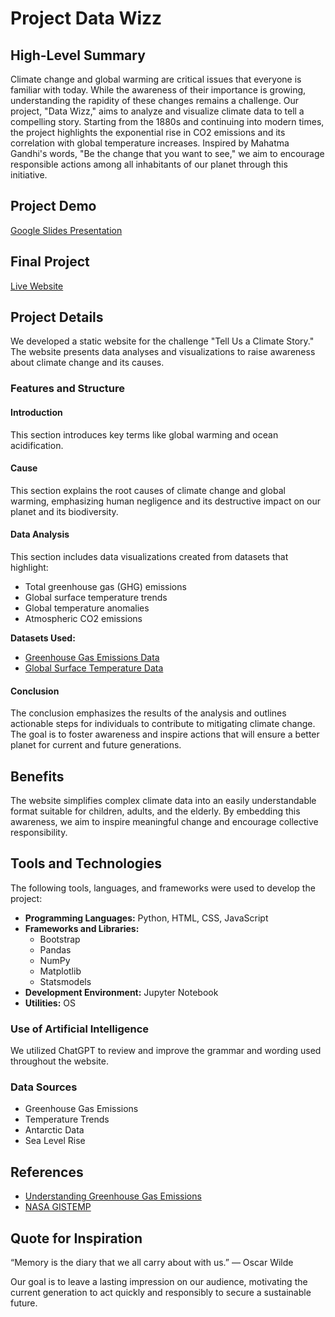 # Project Data Wizz

## High-Level Summary
Climate change and global warming are critical issues that everyone is familiar with today. While the awareness of their importance is growing, understanding the rapidity of these changes remains a challenge. Our project, "Data Wizz," aims to analyze and visualize climate data to tell a compelling story. Starting from the 1880s and continuing into modern times, the project highlights the exponential rise in CO2 emissions and its correlation with global temperature increases. Inspired by Mahatma Gandhi's words, "Be the change that you want to see," we aim to encourage responsible actions among all inhabitants of our planet through this initiative.

## Project Demo
[Google Slides Presentation](https://docs.google.com/presentation/d/1CB6ZxlAAayL8z8iIkBFpNwVshQqfkHW52uqNdqB2gqc/edit?usp=sharing)

## Final Project
[Live Website](https://aswanth2000.github.io/)

## Project Details
We developed a static website for the challenge "Tell Us a Climate Story." The website presents data analyses and visualizations to raise awareness about climate change and its causes.

### Features and Structure

#### **Introduction**
This section introduces key terms like global warming and ocean acidification.

#### **Cause**
This section explains the root causes of climate change and global warming, emphasizing human negligence and its destructive impact on our planet and its biodiversity.

#### **Data Analysis**
This section includes data visualizations created from datasets that highlight:
- Total greenhouse gas (GHG) emissions
- Global surface temperature trends
- Global temperature anomalies
- Atmospheric CO2 emissions

**Datasets Used:**
- [Greenhouse Gas Emissions Data](https://ourworldindata.org/greenhouse-gas-emissions)
- [Global Surface Temperature Data](https://data.giss.nasa.gov/gistemp/graphs_v4/)

#### **Conclusion**
The conclusion emphasizes the results of the analysis and outlines actionable steps for individuals to contribute to mitigating climate change. The goal is to foster awareness and inspire actions that will ensure a better planet for current and future generations.

## Benefits
The website simplifies complex climate data into an easily understandable format suitable for children, adults, and the elderly. By embedding this awareness, we aim to inspire meaningful change and encourage collective responsibility.

## Tools and Technologies
The following tools, languages, and frameworks were used to develop the project:
- **Programming Languages:** Python, HTML, CSS, JavaScript
- **Frameworks and Libraries:**
  - Bootstrap
  - Pandas
  - NumPy
  - Matplotlib
  - Statsmodels
- **Development Environment:** Jupyter Notebook
- **Utilities:** OS

### Use of Artificial Intelligence
We utilized ChatGPT to review and improve the grammar and wording used throughout the website.

### Data Sources
- Greenhouse Gas Emissions
- Temperature Trends
- Antarctic Data
- Sea Level Rise

## References
- [Understanding Greenhouse Gas Emissions](https://ourworldindata.org/greenhouse-gas-emissions)
- [NASA GISTEMP](https://data.giss.nasa.gov/gistemp/graphs_v4/)

## Quote for Inspiration
“Memory is the diary that we all carry about with us.” — Oscar Wilde

Our goal is to leave a lasting impression on our audience, motivating the current generation to act quickly and responsibly to secure a sustainable future.

